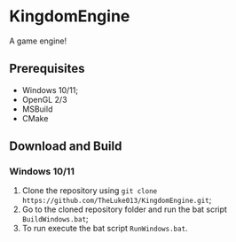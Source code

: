 # KingdomEngine
A game engine!

## Prerequisites
- Windows 10/11;
- OpenGL 2/3
- MSBuild
- CMake

## Download and Build
### Windows 10/11
1. Clone the repository using `git clone https://github.com/TheLuke013/KingdomEngine.git`;
2. Go to the cloned repository folder and run the bat script `BuildWindows.bat`;
3. To run execute the bat script `RunWindows.bat`.
